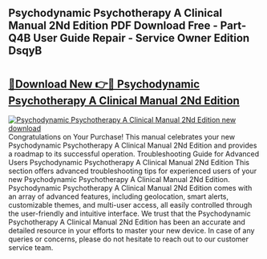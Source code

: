 ## Psychodynamic Psychotherapy A Clinical Manual 2Nd Edition PDF Download Free - Part-Q4B User Guide Repair - Service Owner Edition DsqyB

# <h2><a href="http://cf20331.oget.top/?id=Psychodynamic+Psychotherapy+A+Clinical+Manual+2Nd+Edition">🔗Download New 👉🔴 Psychodynamic Psychotherapy A Clinical Manual 2Nd Edition</a></h2>

[![Psychodynamic Psychotherapy A Clinical Manual 2Nd Edition new download](https://i.imgur.com/5g1atiW.png)](http://cf20331.oget.top/?id=Psychodynamic+Psychotherapy+A+Clinical+Manual+2Nd+Edition)
Congratulations on Your Purchase! This manual celebrates your new Psychodynamic Psychotherapy A Clinical Manual 2Nd Edition and provides a roadmap to its successful operation. Troubleshooting Guide for Advanced Users Psychodynamic Psychotherapy A Clinical Manual 2Nd Edition This section offers advanced troubleshooting tips for experienced users of your new Psychodynamic Psychotherapy A Clinical Manual 2Nd Edition. Psychodynamic Psychotherapy A Clinical Manual 2Nd Edition comes with an array of advanced features, including geolocation, smart alerts, customizable themes, and multi-user access, all easily controlled through the user-friendly and intuitive interface. We trust that the Psychodynamic Psychotherapy A Clinical Manual 2Nd Edition has been an accurate and detailed resource in your efforts to master your new device. In case of any queries or concerns, please do not hesitate to reach out to our customer service team.
